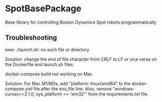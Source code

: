 # SpotBasePackage
Base library for controlling Boston Dynamics Spot robots programmatically

## Troubleshooting
exec ./launch.sh: no such file or directory

Solution: change the end of file character from CRLF to LF or vice versa on the Dockerfile and launch.sh files.


docker-compose build not working on Mac

Solution: For Mac M1/M2s, add "platform: linux/amd64" to the docker-compose.yml file after the env_file line. Also, remove "windows-curses==2.1.0; sys_platform == 'win32'" from the requirements.txt file.
